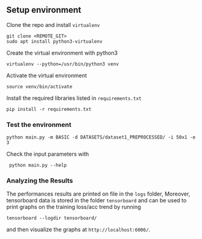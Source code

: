 ## Setup environment
Clone the repo and install `virtualenv`
```
git clone <REMOTE_GIT>
sudo apt install python3-virtualenv
```

Create the virtual environment with python3
```
virtualenv --python=/usr/bin/python3 venv
```
Activate the virtual environment
```
source venv/bin/activate
```
Install the required libraries listed in `requirements.txt`
```
pip install -r requirements.txt
```
### Test the environment
```
python main.py -m BASIC -d DATASETS/dataset1_PREPROCESSED/ -i 50x1 -e 3
```
Check the input parameters with
```
 python main.py --help
```
### Analyzing the Results
The performances results are printed on file in the `logs` folder, 
Moreover, tensorboard data is stored in the folder `tensorboard` and can be used to print graphs on the training 
loss/acc trend by running
```
tensorboard --logdir tensorboard/
```
and then visualize the graphs at `http://localhost:6006/`.